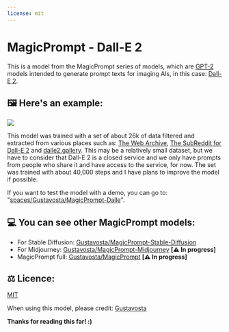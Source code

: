 ```yaml
---
license: mit
---
```


# MagicPrompt - Dall-E 2

This is a model from the MagicPrompt series of models, which are [GPT-2](https://huggingface.co/gpt2) models intended to generate prompt texts for imaging AIs, in this case: [Dall-E 2](https://openai.com/dall-e-2/).

## 🖼️ Here's an example:

<img src="https://files.catbox.moe/h10plz.png">

This model was trained with a set of about 26k of data filtered and extracted from various places such as: [The Web Archive](https://web.archive.org/web/*/https://labs.openai.com/s/*), [The SubReddit for Dall-E 2](https://www.reddit.com/r/dalle2) and [dalle2.gallery](https://dalle2.gallery/#search). This may be a relatively small dataset, but we have to consider that Dall-E 2 is a closed service and we only have prompts from people who share it and have access to the service, for now. The set was trained with about 40,000 steps and I have plans to improve the model if possible.

If you want to test the model with a demo, you can go to: "[spaces/Gustavosta/MagicPrompt-Dalle](https://huggingface.co/spaces/Gustavosta/MagicPrompt-Dalle)".

## 💻 You can see other MagicPrompt models:

- For Stable Diffusion: [Gustavosta/MagicPrompt-Stable-Diffusion](https://huggingface.co/Gustavosta/MagicPrompt-Stable-Diffusion)
- For Midjourney: [Gustavosta/MagicPrompt-Midjourney](https://huggingface.co/Gustavosta/MagicPrompt-Midjourney) **[⚠️ In progress]**
- MagicPrompt full: [Gustavosta/MagicPrompt](https://huggingface.co/Gustavosta/MagicPrompt) **[⚠️ In progress]**

## ⚖️ Licence:

[MIT](https://huggingface.co/models?license=license:mit)

When using this model, please credit: [Gustavosta](https://huggingface.co/Gustavosta)

**Thanks for reading this far! :)**

